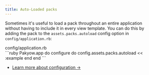 ```yaml
---
title: Auto-Loaded packs
---
```


Sometimes it's useful to load a pack throughout an entire application without having to include it in every view template. You can do this by adding the pack to the `assets.packs.autoload` config option in `config/application.rb`:

<div class="filename">
  config/application.rb
</div>
```ruby
Pakyow.app do
  configure do
    config.assets.packs.autoload << :example
  end
end
```

* [Learn more about configuration &rarr;](doc:configuration)
